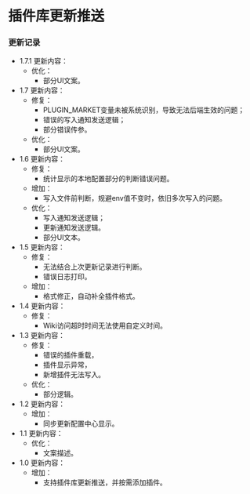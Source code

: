 # 插件库更新推送

### 更新记录
- 1.7.1 更新内容：
  - 优化：
    - 部分UI文案。
- 1.7 更新内容：
  - 修复：
    - PLUGIN_MARKET变量未被系统识别，导致无法后端生效的问题；
    - 错误的写入通知发送逻辑；
    - 部分错误传参。
  - 优化：
    - 部分UI文案。
- 1.6 更新内容：
  - 修复：
    - 统计显示的本地配置部分的判断错误问题。
  - 增加：
    - 写入文件前判断，规避env值不变时，依旧多次写入的问题。
  - 优化：
    - 写入通知发送逻辑；
    - 更新通知发送逻辑。
    - 部分UI文本。
- 1.5 更新内容：
  - 修复：
    - 无法结合上次更新记录进行判断。
    - 错误日志打印。
  - 增加：
    - 格式修正，自动补全插件格式。
- 1.4 更新内容：
  - 修复：
    - Wiki访问超时时间无法使用自定义时间。
- 1.3 更新内容：
  - 修复：
    - 错误的插件重载，
    - 插件显示异常，
    - 新增插件无法写入。
  - 优化：
    - 部分逻辑。
- 1.2 更新内容：
  - 增加：
    - 同步更新配置中心显示。
- 1.1 更新内容：
  - 优化：
    - 文案描述。
- 1.0 更新内容：
  - 增加：
    - 支持插件库更新推送，并按需添加插件。
